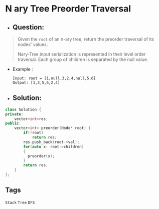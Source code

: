 # N ary Tree Preorder Traversal
- ## Question:
>Given the `root` of an n-ary tree, return the preorder traversal of its nodes' values.
>
>Nary-Tree input serialization is represented in their level order traversal. Each group of children is separated by the null value.

- Example :

      Input: root = [1,null,3,2,4,null,5,6]
      Output: [1,3,5,6,2,4]
    
- ## Solution:
```cpp
class Solution {
private:
    vector<int>res;
public:
    vector<int> preorder(Node* root) {
        if(!root)
            return res;
        res.push_back(root->val);
        for(auto x: root->children)
        {
          preorder(x);
        }
        return res;
    }
};
```
## Tags
`Stack` `Tree` `DFS`

